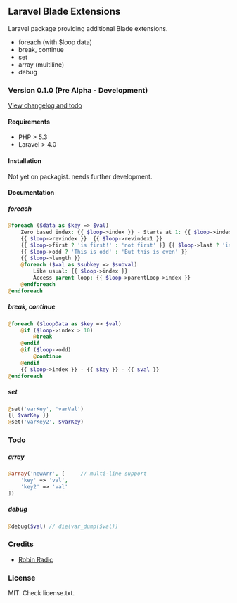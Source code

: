 ## Laravel Blade Extensions
Laravel package providing additional Blade extensions.

- foreach (with $loop data)
- break, continue
- set
- array (multiline)
- debug


### Version 0.1.0 (Pre Alpha - Development)
[View changelog and todo](https://github.com/RobinRadic/laravel-bukkit-console/blob/master/changelog.md)

#### Requirements
- PHP > 5.3 
- Laravel > 4.0


#### Installation
Not yet on packagist. needs further development.

#### Documentation

##### foreach
```php
@foreach ($data as $key => $val)
    Zero based index: {{ $loop->index }} - Starts at 1: {{ $loop->index1 }}
    {{ $loop->revindex }}  {{ $loop->revindex1 }}
    {{ $loop->first ? 'is first!' : 'not first' }} {{ $loop->last ? 'is last' : 'not last' }}
    {{ $loop->odd ? 'This is odd' : 'But this is even' }}
    {{ $loop->length }}            
    @foreach ($val as $subkey => $subval)
        Like usual: {{ $loop->index }}
        Access parent loop: {{ $loop->parentLoop->index }}
    @endforeach
@endforeach
```

##### break, continue
```php
@foreach ($loopData as $key => $val)
    @if ($loop->index > 10)
        @break
    @endif
    @if ($loop->odd)
        @continue
    @endif
    {{ $loop->index }} - {{ $key }} - {{ $val }}
@endforeach
```

##### set
```php
@set('varKey', 'varVal')
{{ $varKey }}
@set('varKey2', $varKey)
```


### Todo

##### array
```php
@array('newArr', [     // multi-line support
    'key' => 'val',
    'key2' => 'val'
])
```

##### debug
```php
@debug($val) // die(var_dump($val))
```


### Credits
- [Robin Radic](https://github.com/RobinRadic)

### License
MIT. Check license.txt.